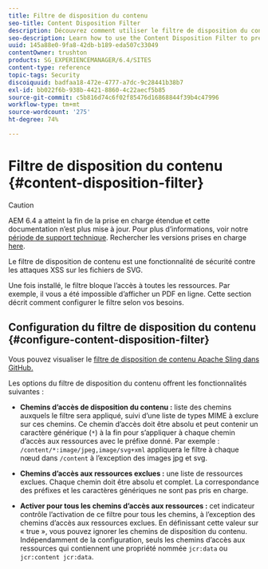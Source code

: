 ```yaml
---
title: Filtre de disposition du contenu
seo-title: Content Disposition Filter
description: Découvrez comment utiliser le filtre de disposition du contenu pour empêcher les attaques XSS.
seo-description: Learn how to use the Content Disposition Filter to prevent XSS attacks.
uuid: 145a88e0-9fa8-42db-b189-eda507c33049
contentOwner: trushton
products: SG_EXPERIENCEMANAGER/6.4/SITES
content-type: reference
topic-tags: Security
discoiquuid: badfaa18-472e-4777-a7dc-9c28441b38b7
exl-id: bb022f6b-938b-4421-8860-4c22aecf5b85
source-git-commit: c5b816d74c6f02f85476d16868844f39b4c47996
workflow-type: tm+mt
source-wordcount: '275'
ht-degree: 74%

---
```


# Filtre de disposition du contenu {#content-disposition-filter}

>[!CAUTION]
>
>AEM 6.4 a atteint la fin de la prise en charge étendue et cette documentation n’est plus mise à jour. Pour plus d’informations, voir notre [période de support technique](https://helpx.adobe.com/fr/support/programs/eol-matrix.html). Rechercher les versions prises en charge [here](https://experienceleague.adobe.com/docs/?lang=fr).

Le filtre de disposition de contenu est une fonctionnalité de sécurité contre les attaques XSS sur les fichiers de SVG.

Une fois installé, le filtre bloque l’accès à toutes les ressources. Par exemple, il vous a été impossible d’afficher un PDF en ligne. Cette section décrit comment configurer le filtre selon vos besoins.

## Configuration du filtre de disposition du contenu {#configure-content-disposition-filter}

Vous pouvez visualiser le [filtre de disposition de contenu Apache Sling dans GitHub.](https://github.com/apache/sling-org-apache-sling-security/blob/master/src/main/java/org/apache/sling/security/impl/ContentDispositionFilterConfiguration.java)

Les options du filtre de disposition du contenu offrent les fonctionnalités suivantes :

* **Chemins d’accès de disposition du contenu :** liste des chemins auxquels le filtre sera appliqué, suivi d’une liste de types MIME à exclure sur ces chemins. Ce chemin d’accès doit être absolu et peut contenir un caractère générique (`*`) à la fin pour s’appliquer à chaque chemin d’accès aux ressources avec le préfixe donné. Par exemple : `/content/*:image/jpeg,image/svg+xml` appliquera le filtre à chaque nœud dans `/content` à l’exception des images jpg et svg.

* **Chemins d’accès aux ressources exclues :** une liste de ressources exclues. Chaque chemin doit être absolu et complet. La correspondance des préfixes et les caractères génériques ne sont pas pris en charge.

* **Activer pour tous les chemins d’accès aux ressources :** cet indicateur contrôle l’activation de ce filtre pour tous les chemins, à l’exception des chemins d’accès aux ressources exclues. En définissant cette valeur sur « true », vous pouvez ignorer les chemins de disposition du contenu. Indépendamment de la configuration, seuls les chemins d’accès aux ressources qui contiennent une propriété nommée `jcr:data` ou
   `jcr:content jcr:data`.
